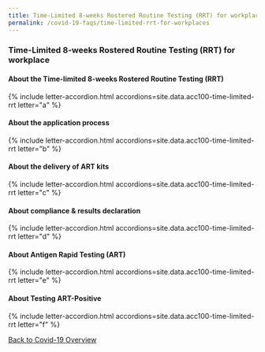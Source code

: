 ```yaml
---
title: Time-Limited 8-weeks Rostered Routine Testing (RRT) for workplaces
permalink: /covid-19-faqs/time-limited-rrt-for-workplaces
---
```


### Time-Limited 8-weeks Rostered Routine Testing (RRT) for workplace

#### About the Time-limited 8-weeks Rostered Routine Testing (RRT)

{% include letter-accordion.html accordions=site.data.acc100-time-limited-rrt letter="a" %}

#### About the application process

{% include letter-accordion.html accordions=site.data.acc100-time-limited-rrt letter="b" %}

#### About the delivery of ART kits

{% include letter-accordion.html accordions=site.data.acc100-time-limited-rrt letter="c" %}

#### About compliance & results declaration

{% include letter-accordion.html accordions=site.data.acc100-time-limited-rrt letter="d" %}

#### About Antigen Rapid Testing (ART)

{% include letter-accordion.html accordions=site.data.acc100-time-limited-rrt letter="e" %}

#### About Testing ART-Positive 

{% include letter-accordion.html accordions=site.data.acc100-time-limited-rrt letter="f" %}


[Back to Covid-19 Overview](/covid/)

<script src="/jquery/jquery.min.js"></script>
<script src="/jquery/resize-tables.js"></script>
